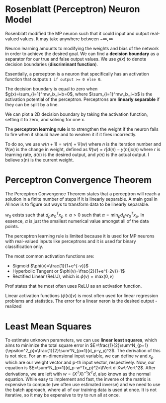 # Rosenblatt (Perceptron) Neuron Model
Rosenblatt modified the MP neuron such that it could input and output real-valued values. It may take anywhere between $-\infty, \infty$ 

Neuron learning amounts to modifying the weights and bias of the network in order to achieve the desired goal. We can find a **decision boundary** as a separator for our true and false output values. We use $g(x)$ to denote decision boundaries (**discriminant function**). 

Essentially, a perceptron is a neuron that specifically has an activation function that outputs `1 if output >= 0 else 0`. 

The decision boundary is equal to zero when $g(x)=\sum_{i=1}^mw_ix_i+b=0$, where $\sum_{i=1}^mw_ix_i+b$ is the activation potential of the perceptron. Perceptrons are **linearly separable** if they can be split by a line. 

We can plot a 2D decision boundary by taking the activation function, setting it to zero, and solving for one x. 

The **perceptron learning rule** is to strengthen the weight if the neuron fails to fire when it should have and to weaken it if it fires incorrectly. 

To do so, we use $w(n+1)=w(n)+\nabla(w)$ where $n$ is the iteration number and $\nabla(w)$ is the change in weight, defined as $\nabla(w)=r[d(n)-y(n)]x(n)$ where $r$ is learning rate, $d(n)$ is the desired output, and $y(n)$ is the actual output. I believe x(n) is the current weight. 
# Perceptron Convergence Theorem
The Perceptron Convergence Theorem states that a perceptron will reach a solution in a finite number of steps if it is linearly separable. A main goal in AI now is to figure out ways to transform data to be linearly separable. 

$w_0$ exists such that $d_pw^T_0x_p \geq \alpha > 0$ such that $\alpha=\text{min}_pd_pw^T_0x_p$. In essence, $\alpha$ is just the smallest numerical value amongst all of the data points. 

The perceptron learning rule is limited because it is used for MP neurons with real-valued inputs like perceptrons and it is used for binary classification only. 

The most common activation functions are:

- Sigmoid $\phi(v)=\frac{1}{1+e^{-v}}$
- Hyperbolic Tangent or $\phi(v)=\frac{2}{1+e^{-2v}}-1$
- Rectified Linear (ReLU), which is $\phi(v)=\text{max}(0,v)$

Prof states that he most often uses ReLU as an activation function. 

Linear activation functions ($\phi(v)[v$) is most often used for linear regression problems and statistics. The error for a linear neron is the desired output - realized

# Least Mean Squares
To estimate unknown parameters, we can use **linear least squares**, which aims to minimize the total square error in $E=\frac{1}{2}\sum^N_{p=1}{\epsilon^2_p}=\frac{1}{2}\sum^N_{p=1}(d_p-y_p)^2$. The derivation of this is not nice. For an m-dimensional input variable, we can define $w$ and $x_p$ which are our weight vector and p-th input vector, respectively. Now, our equation is $E=\sum^N_{p=1}(d_p-w^Tx_p)^2=\lVert d-Xw\rVert^2$. After derivations, we are left with $w=(X^TX)^{-1}X^Td$, also known as the normal equation. While easy to implement and fast, the inverse of the matrix is expensive to compute (we often use estimated inverse) and we need to use the batch approach, where all of our training data is used at once. It is not iterative, so it may be expensive to try to run all at once. 
